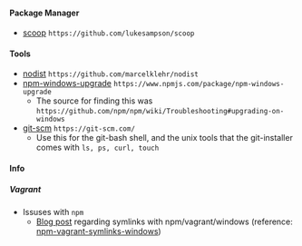 #### Package Manager
- [scoop](https://github.com/lukesampson/scoop) `https://github.com/lukesampson/scoop`

#### Tools
- [nodist](https://github.com/marcelklehr/nodist) `https://github.com/marcelklehr/nodist`
- [npm-windows-upgrade](https://www.npmjs.com/package/npm-windows-upgrade) `https://www.npmjs.com/package/npm-windows-upgrade`
  - The source for finding this was `https://github.com/npm/npm/wiki/Troubleshooting#upgrading-on-windows`
- [git-scm](https://git-scm.com/) `https://git-scm.com/`
  - Use this for the git-bash shell, and the unix tools that the git-installer comes with `ls, ps, curl, touch`

#### Info
##### Vagrant
- Issuses with `npm`
  - [Blog post](http://kmile.nl/post/73956428426/npm-vagrant-and-symlinks-on-windows) regarding symlinks with npm/vagrant/windows (reference: [npm-vagrant-symlinks-windows](https://github.com/mikemimik/dev-essentials/blob/master/references/npm-vagrant-symlinks-windows.md))
